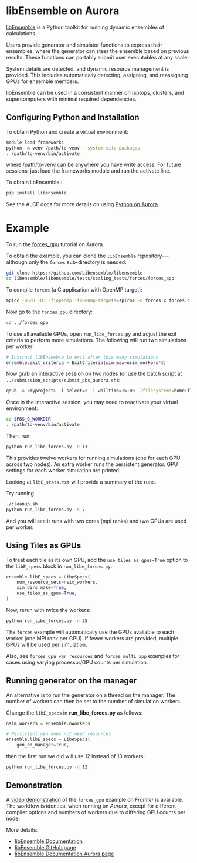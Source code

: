 # libEnsemble on Aurora

[libEnsemble](https://libensemble.readthedocs.io/en/main/) is a Python toolkit for running dynamic ensembles of calculations.

Users provide generator and simulator functions to express their ensembles, where the generator can steer the ensemble based on previous results. These functions can portably submit user executables at any scale.

System details are detected, and dynamic resource management is provided. This includes automatically detecting, assigning, and reassigning GPUs for ensemble members.

libEnsemble can be used in a consistent manner on laptops, clusters, and supercomputers with minimal required dependencies.

## Configuring Python and Installation

To obtain Python and create a virtual environment:

```bash
module load frameworks
python -m venv /path/to-venv --system-site-packages
. /path/to-venv/bin/activate
```

where /path/to-venv can be anywhere you have write access. For future sessions, just load the frameworks module and run the activate line.

To obtain libEnsemble::

```bash
pip install libensemble
```

See the ALCF docs for more details on using [Python on Aurora](../data-science/python.md).


# Example

To run the [forces_gpu](https://libensemble.readthedocs.io/en/main/tutorials/forces_gpu_tutorial.html) tutorial on Aurora.

To obtain the example, you can clone the `libEnsemble` repository--- although only the `forces` sub-directory is needed:

```bash
git clone https://github.com/Libensemble/libensemble
cd libensemble/libensemble/tests/scaling_tests/forces/forces_app
```

To compile `forces` (a C application with OpenMP target):

```bash
mpicc -DGPU -O3 -fiopenmp -fopenmp-targets=spir64 -o forces.x forces.c
```

Now go to the `forces_gpu` directory:

```bash
cd ../forces_gpu
```

To use all available GPUs, open `run_libe_forces.py` and adjust the exit criteria to perform more simulations. The following will run two simulations per worker:

```python
# Instruct libEnsemble to exit after this many simulations
ensemble.exit_criteria = ExitCriteria(sim_max=nsim_workers*2)
```

Now grab an interactive session on two nodes (or use the batch script at `../submission_scripts/submit_pbs_aurora.sh`):

```bash
qsub -A <myproject> -l select=2 -l walltime=15:00 -lfilesystems=home:flare -q debug -I
```

Once in the interactive session, you may need to reactivate your virtual environment:

```bash
cd $PBS_O_WORKDIR
. /path/to-venv/bin/activate
```

Then, run:

```bash
python run_libe_forces.py -n 13
```

This provides twelve workers for running simulations (one for each GPU across two nodes). An extra worker runs the persistent generator. GPU settings for each worker simulation are printed.

Looking at `libE_stats.txt` will provide a summary of the runs.

Try running

```bash
./cleanup.sh
python run_libe_forces.py -n 7
```

And you will see it runs with two cores (mpi ranks) and two GPUs are used per worker.


## Using Tiles as GPUs

To treat each tile as its own GPU, add the `use_tiles_as_gpus=True` option to the `libE_specs` block in `run_libe_forces.py`:

```python
ensemble.libE_specs = LibeSpecs(
    num_resource_sets=nsim_workers,
    sim_dirs_make=True,
    use_tiles_as_gpus=True,
)
```

Now, rerun with twice the workers:

```bash
python run_libe_forces.py -n 25
```

The `forces` example will automatically use the GPUs available to each worker (one MPI rank per GPU). If fewer workers are provided, multiple GPUs will be used per simulation.

Also, see `forces_gpu_var_resources` and `forces_multi_app` examples for cases using varying processor/GPU counts per simulation.


## Running generator on the manager

An alternative is to run the generator on a thread on the manager. The
number of workers can then be set to the number of simulation workers.

Change the `libE_specs` in **run_libe_forces.py** as follows:

```python
nsim_workers = ensemble.nworkers

# Persistent gen does not need resources
ensemble.libE_specs = LibeSpecs(
    gen_on_manager=True,
```

then the first run we did will use 12 instead of 13 workers:

```bash
python run_libe_forces.py -n 12
```

## Demonstration

A [video demonstration](https://youtu.be/H2fmbZ6DnVc) of the `forces_gpu` example on *Frontier* is available. The workflow is identical when running on *Aurora*, except for different compiler options and numbers of workers due to differing GPU counts per node.

More details:
- [libEnsemble Documentation](https://libensemble.readthedocs.io)
- [libEnsemble GitHub page](https://github.com/Libensemble/libensemble)
- [libEnsemble Documentation Aurora page](https://libensemble.readthedocs.io/en/main/platforms/aurora.html)
